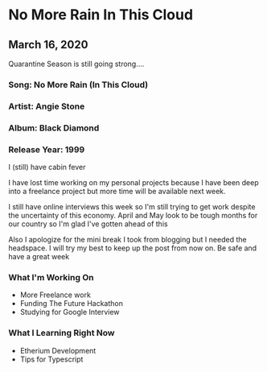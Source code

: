 # No More Rain In This Cloud

## March 16, 2020

Quarantine Season is still going strong....

### Song: No More Rain (In This Cloud)

### Artist: Angie Stone

### Album: Black Diamond

### Release Year: 1999

I (still) have cabin fever

I have lost time working on my personal projects because I have been deep into a freelance project but more time will be available next week.

I still have online interviews this week so I'm still trying to get work despite the uncertainty of this economy. April and May look to be tough months for our country so I'm glad I've gotten ahead of this

Also I apologize for the mini break I took from blogging but I needed the headspace. I will try my best to keep up the post from now on. Be safe and have a great week

### What I'm Working On

- More Freelance work
- Funding The Future Hackathon
- Studying for Google Interview

### What I Learning Right Now

- Etherium Development
- Tips for Typescript
